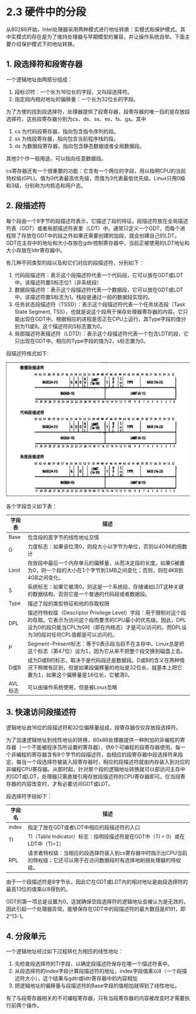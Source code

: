# 2.3 硬件中的分段

从80286开始，Intel处理器采用两种模式进行地址转换：实模式和保护模式。其中实模式的存在是为了维持处理器与早期模型的兼容，并让操作系统自举。下面主要介绍保护模式下的地址转换。

## 1. 段选择符和段寄存器

一个逻辑地址由两部分组成：

1. 段标识符：一个长为16位长的字段，又叫段选择符。
2. 指定段内相对地址的偏移量：一个长为32位长的字段。

为了方便的找到段选择符，处理器提供了段寄存器，段寄存器的唯一目的是存放段选择符。这些段寄存器分别为cs、ds、ss、es、fs、gs。其中

1. cs 为代码段寄存器，指向包含指令序列的段。
2. ss 为栈段寄存器，指向包含当前程序栈的段。
3. ds 为数据段寄存器，指向包含静态数据或者全局数据段。

其他3个作一般用途，可以指向任意数据段。

cs寄存器还有一个很重要的功能：它含有一个两位的字段，用以指明CPU的当前特权级(GPL)。值为0代表最高优先级，而值为3代表最低优先级。Linux只用0级和3级，分别称为内核态和用户态。

## 2. 段描述符

每个段由一个8字节的段描述符表示，它描述了段的特征。段描述符放在全局描述符表（GDT）或者局部描述符表里（LDT）中。通常只定义一个GDT，而每个进程除了存放在GDT中的段之外如果还需要创建附加段，就会创建自己的LDT。GDT在主存中的地址和大小存放在gdtr控制寄存器中，当前正被使用的LDT地址和大小存放在ldtr寄存器中。

有几种不同类型的段以及和它们对应的段描述符，分别如下：

1. 代码段描述符：表示这个段描述符代表一个代码段，它可以放在GDT或LDT中。该描述符置S标志位1（非系统段）
2. 数据段描述符：表示这个段描述符代表一个数据段，它可以放在GDT或LDT中。该描述符置S标志为1。栈段是通过一般的数据段实现的。
3. 任务状态段描述符（TSSD）：表示这个段描述符代表一个任务状态段（Task State Segment, TSS），也就是说这个段用于保存处理器寄存器的内容。它只能出现在GDT中。根据相应的进程是否正在CPU上运行，其Type字段的值分别为11或9。这个描述符的S标志置为0。
4. 局部描述符表描述符（LDTD）：表示这个段描述符代表一个包含LDT的段，它只出现在GDT中。相应的Type字段的值为2，s标志置为0。

段描述符格式如下:

![段描述符格式](images/段描述符格式.png)

各个字段含义如下表：

| 字段表  | 描述                                                                                                                                                                                                                       |
| ------- | -------------------------------------------------------------------------------------------------------------------------------------------------------------------------------------------------------------------------- |
| Base    | 包含段的首字节的线性地址交情                                                                                                                                                                                                   |
| G       | 力度标志：如果该位清0，则段大小以字节为单位，否则以4096的倍数计                                                                                                                                                            |
| Limit   | 存放段中最后一个内存单元的偏移量，从而决定段的长度。如果G被置为0，则一个段的大小在1个字节到1MB之间变化；否则，则在4KB到4GB之间变化。                                                                                       |
| S       | 系统标志：如果它被清0，则这是一个系统段，存储诸如LDT这种关键的数据结构，否则它是一个普通的代码段或者数据段。                                                                                                               |
| Type    | 描述了段的类型特征和他的存取权限                                                                                                                                                                                           |
| DPL     | 描述符特权级（Descriptor Privilege Level）字段：用于限制对这个段的存取。它表示为访问这个段而要求的CPU最小的优先级。因此，DPL设为0的段只能当CPL为0时（即在内核态）才是可以访问的，而DPL设为3的段对任何CPL值都是可以访问的。 |
| P       | Segment-Present标志：等于0表示段当前不在主存中。Linux总是把这个标志（第47位）设为1，因为它从来不把整个段交换到磁盘上去。                                                                                                   |
| D或B    | 成为D或B的标志，取决于是代码段还是数据段。D或B的含义在两种情况下稍微有区别，但是如果段偏移量的地址是32位长，就基本上把它置为1，如果这个偏移量是16位长，它被清0。                                                           |
| AVL标志 | 可以由操作系统使用，但是被Linux忽略                                                                                                                                                                                        |

## 3. 快速访问段描述符

逻辑地址由16位的段描述符和32位偏移量组成，段寄存器仅仅存放段选择符。

为了加速逻辑地址到线性地址的转换，80x86处理器提供一种附加的非编程的寄存器（一个不能被程序员所设置的寄存器），供6个可编程的段寄存器使用。每一个非编程的寄存器含有8个字节的段描述符，由相应的段寄存器中段选择符来指定。每当一个段选择符被装入段寄存器时，相应的段描述符就由内存装入到对应的非编程CPU寄存器。从那时起，针对那个段的逻辑地址转换就可以部访问主存中的GDT或LDT，处理器只需直接引用存放段描述符的CPU寄存器即可。仅当段寄存器的内容改变时，才有必要访问GDT或LDT。

段选择符字段如下：

字段名  |  描述
---|---
index | 指定了放在GDT或者LDT中相应的段描述符的入口
TI    | TI（Table Indicator）标志：指明段描述符是在GDT中（TI = 0）或在LDT中（TI=1）
RPL   | 请求者特权级：当相应的段选择符装入到cs寄存器中时指示出CPU当前的特权级；它还可以用于在访问数据段时有选择地削弱处理器的特权级。

由于一个段描述符是8字节长，因此它在GDT或LDT内的相对地址是由段选择符的最高13位的值乘以8得到的。

GDT的第一项总是设置为0。这就确保空段选择符的逻辑地址会被认为是无效的，因此引起一个处理器异常。能够保存在GDT中的段描述符的最大数目是8191，即2^13-1。

## 4. 分段单元

一个逻辑地址经过如下过程转化为相应的线性地址：

1. 先检查段选择符的TI字段，以确定段描述符保存在哪一个描述符表中。
2. 从段选择符的index字段计算段描述符的地址，index字段值乘以8（一个段描述符大小），这个结果与gdtr或ldtr寄存器中的内容相加
3. 把逻辑地址的偏移量与段描述符的Base字段的值相加就得到了线性地址。

有了与段寄存器相关的不可编程寄存器，只有当段寄存器的内容被改变时才需要执行前两个操作。


